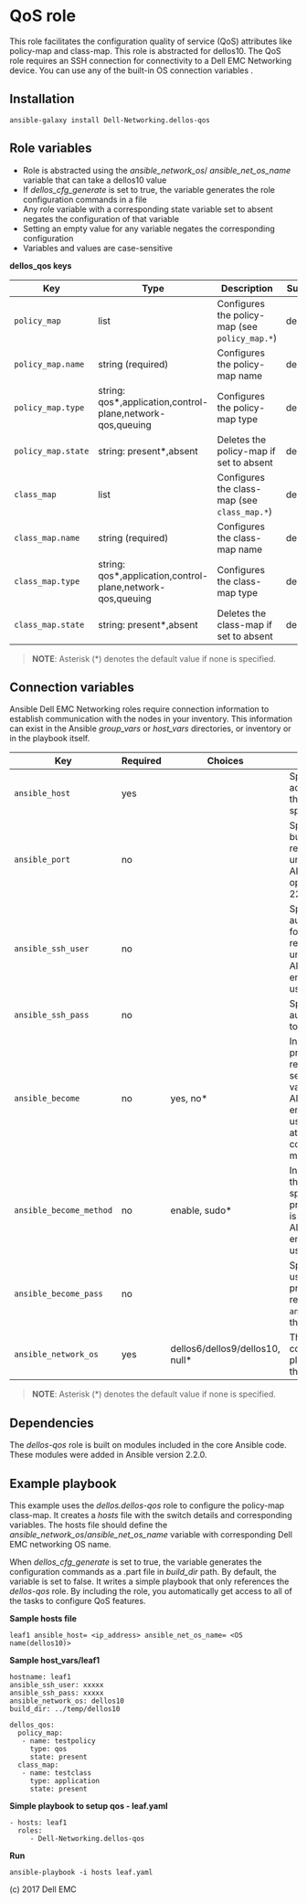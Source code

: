 QoS role
========

This role facilitates the configuration quality of service (QoS) attributes like policy-map and class-map. This role is abstracted for dellos10. The QoS role requires an SSH connection for connectivity to a Dell EMC Networking device. You can use any of the built-in OS connection variables .

Installation
------------

    ansible-galaxy install Dell-Networking.dellos-qos

Role variables
--------------

- Role is abstracted using the *ansible_network_os*/ *ansible_net_os_name* variable that can take a dellos10 value
- If *dellos_cfg_generate* is set to true, the variable generates the role configuration commands in a file
- Any role variable with a corresponding state variable set to absent negates the configuration of that variable 
- Setting an empty value for any variable negates the corresponding configuration
- Variables and values are case-sensitive

**dellos_qos keys**

| Key        | Type                      | Description                                             | Support               |
|------------|---------------------------|---------------------------------------------------------|-----------------------|
| ``policy_map`` | list | Configures the policy-map (see ``policy_map.*``) | dellos10 |
| ``policy_map.name`` | string (required)        | Configures the policy-map name  | dellos10 |
| ``policy_map.type`` | string: qos\*,application,control-plane,network-qos,queuing    | Configures the policy-map type  | dellos10 |
| ``policy_map.state`` | string: present\*,absent   | Deletes the policy-map if set to absent  | dellos10 |
| ``class_map`` | list | Configures the class-map (see ``class_map.*``) | dellos10 |
| ``class_map.name`` | string (required)        | Configures the class-map name  | dellos10 |
| ``class_map.type`` | string: qos\*,application,control-plane,network-qos,queuing    | Configures the class-map type  | dellos10 |
| ``class_map.state`` | string: present\*,absent   | Deletes the class-map if set to absent  | dellos10 |

> **NOTE**: Asterisk (\*) denotes the default value if none is specified. 

Connection variables
--------------------

Ansible Dell EMC Networking roles require connection information to establish communication with the nodes in your inventory. This information can exist in the Ansible *group_vars* or *host_vars* directories, or inventory or in the playbook itself.

| Key         | Required | Choices    | Description                                         |
|-------------|----------|------------|-----------------------------------------------------|
| ``ansible_host`` | yes      |            | Specifies the hostname or address for connecting to the remote device over the specified transport |
| ``ansible_port`` | no       |            | Specifies the port used to build the connection to the remote device; if value is unspecified, the ANSIBLE_REMOTE_PORT option is used; it defaults to 22 |
| ``ansible_ssh_user`` | no       |            | Specifies the username that authenticates the CLI login for the connection to the remote device; if value is unspecified, the ANSIBLE_REMOTE_USER environment variable value is used  |
| ``ansible_ssh_pass`` | no       |            | Specifies the password that authenticates the connection to the remote device.  |
| ``ansible_become`` | no       | yes, no\*   | Instructs the module to enter privileged mode on the remote device before sending any commands; if value is unspecified, the ANSIBLE_BECOME environment variable value is used, and the device attempts to execute all commands in non-privileged mode |
| ``ansible_become_method`` | no       | enable, sudo\*   | Instructs the module to allow the become method to be specified for handling privilege escalation; if value is unspecified, the ANSIBLE_BECOME_METHOD environment variable value is used. |
| ``ansible_become_pass`` | no       |            | Specifies the password to use if required to enter privileged mode on the remote device; if ``ansible_become`` is set to no this key is not applicable. |
| ``ansible_network_os`` | yes      | dellos6/dellos9/dellos10, null\*  | This value is used to load the correct terminal and cliconf plugins to communicate with the remote device. |

> **NOTE**: Asterisk (\*) denotes the default value if none is specified.

Dependencies
------------

The *dellos-qos* role is built on modules included in the core Ansible code. These modules were added in Ansible version 2.2.0.

Example playbook
----------------

This example uses the *dellos.dellos-qos* role to configure the policy-map class-map. It creates a *hosts* file with the switch details and corresponding variables. The hosts file should define the *ansible_network_os*/*ansible_net_os_name* variable with corresponding Dell EMC networking OS name. 

When *dellos_cfg_generate* is set to true, the variable generates the configuration commands as a .part file in *build_dir* path. By default, the variable is set to false. It writes a simple playbook that only references the *dellos-qos* role. By including the role, you automatically get access to all of the tasks to configure QoS features. 

**Sample hosts file**
 
    leaf1 ansible_host= <ip_address> ansible_net_os_name= <OS name(dellos10)>

**Sample host_vars/leaf1**

    hostname: leaf1
    ansible_ssh_user: xxxxx
    ansible_ssh_pass: xxxxx
    ansible_network_os: dellos10
    build_dir: ../temp/dellos10
	  
    dellos_qos:
      policy_map:
       - name: testpolicy
         type: qos
         state: present
      class_map:
       - name: testclass
         type: application
         state: present
     
**Simple playbook to setup qos - leaf.yaml**

    - hosts: leaf1
      roles:
         - Dell-Networking.dellos-qos

**Run**

    ansible-playbook -i hosts leaf.yaml

(c) 2017 Dell EMC
